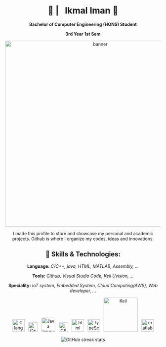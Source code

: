 <!----------------------------------------------------------------header--------------------------------------------------------------------->
<div align = "center">
<h1>👋   | &nbsp;&nbsp;Ikmal Iman 🔭</h1>
<p><b>Bachelor of Computer Engineering (HONS) Student</b>
<p><b>3rd Year 1st Sem</b></p>
<p></p>

<!----------------------------------------------------------------Banner--------------------------------------------------------------------->
<img src="https://github.com/user-attachments/assets/51f90bd9-7eb2-407d-b672-a62306653c87" alt="banner" style="width:600px">






<!--------------------------------------------------------------Description------------------------------------------------------------------>
I made this profile to store and showcase my personal and academic projects. Github is where I organize my codes, ideas and innovations.
<p></p>
<h2><b>🔧 Skills & Technologies:</b></h2>
<p><b>Language:</b> <i>C/C++, java, HTML, MATLAB, Assembly, ...</i></p>
<p><b>Tools:</b> <i>Github, Visual Studio Code, Keil Uvision, ...</i> </p>
<p><b>Speciality:</b> <i>IoT system, Embedded System, Cloud Computing(AWS), Web developer, ...</i> </p>

<img src="https://github.com/user-attachments/assets/7421c0fe-7ae6-411c-9fb7-8eb39132f440" alt="C language" style="width:40px">
&nbsp;
<img src="https://github.com/user-attachments/assets/cb50332c-dbdb-4a4c-831b-e0491a2ab48d" alt="C++ language" style="width:30px">
&nbsp;
<img src="https://github.com/user-attachments/assets/30c39eef-984a-44d1-bb19-182249d48ad9" alt="Java language" style="width:45px">
&nbsp;
<img src="https://github.com/user-attachments/assets/7df9fba6-719d-4616-a046-6cec197dc73e" alt="CSS language" style="width:30px">
&nbsp;
<img src="https://github.com/user-attachments/assets/0267c569-2e24-473e-af97-107004dc57c2" alt="html" style="width:40px">
&nbsp;
<img src="https://github.com/user-attachments/assets/df3921d7-3f28-437d-a6f1-4a3ec4629c3c" alt="TypeScript language" style="width:40px">
&nbsp;
<img src="https://github.com/user-attachments/assets/dd26049a-3ca5-484d-8f65-4dd391098b55" alt="Keil" style="width:110px"> 
&nbsp;
<img src="https://github.com/user-attachments/assets/6ade911f-f6d9-41af-93ef-d7912ba17012" alt="matlab" style="width:40px">

<!--[<img src='https://cdn.jsdelivr.net/npm/simple-icons@3.0.1/icons/github.svg' alt='github' height='40'>](https://github.com/Ikmalrl)  -->
<p></p>

![GitHub streak stats](https://streak-stats.demolab.com/?user=Ikmalrl)  
</div>


